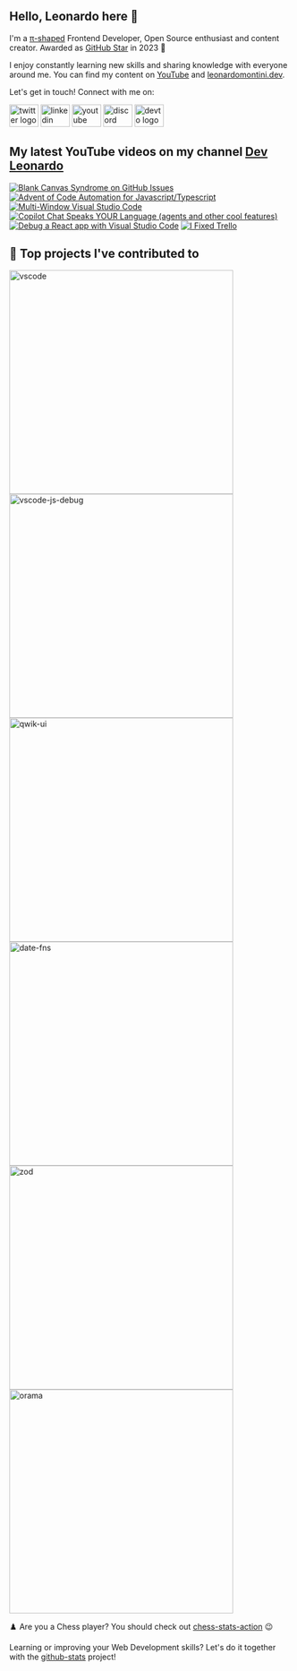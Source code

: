 ## Hello, Leonardo here 👋

I'm a [π-shaped](https://youtu.be/Dje_jaiMnYg) Frontend Developer, Open Source enthusiast and content creator. Awarded as [GitHub Star](https://stars.github.com/profiles/Balastrong/) in 2023 🌟

I enjoy constantly learning new skills and sharing knowledge with everyone around me. You can find my content on [YouTube](https://www.youtube.com/c/DevLeonardo?sub_confirmation=1) and [leonardomontini.dev](https://leonardomontini.dev).

Let's get in touch! Connect with me on:

<div align="left">
  <a href="https://twitter.com/Balastrong" target="_blank"><img src="https://raw.githubusercontent.com/maurodesouza/profile-readme-generator/master/src/assets/icons/social/twitter/default.svg" width="52" height="40" alt="twitter logo" /></a>
  <a href="https://www.linkedin.com/in/leonardo-montini/" target="_blank"><img src="https://raw.githubusercontent.com/maurodesouza/profile-readme-generator/master/src/assets/icons/social/linkedin/default.svg" width="52" height="40" alt="linkedin logo" /></a>
  <a href="https://www.youtube.com/c/DevLeonardo?sub_confirmation=1" target="_blank"><img src="https://raw.githubusercontent.com/maurodesouza/profile-readme-generator/master/src/assets/icons/social/youtube/default.svg" width="52" height="40" alt="youtube logo" /></a>
  <a href="https://discord.gg/bqwyEa6We6" target="_blank"><img src="https://raw.githubusercontent.com/maurodesouza/profile-readme-generator/master/src/assets/icons/social/discord/default.svg" width="52" height="40" alt="discord logo" /></a>
  <a href="https://dev.to/balastrong" target="_blank"><img src="https://raw.githubusercontent.com/maurodesouza/profile-readme-generator/master/src/assets/icons/social/devto/default.svg" width="52" height="40" alt="devto logo" /></a>
</div>

## My latest YouTube videos on my channel [Dev Leonardo](https://www.youtube.com/c/DevLeonardo)

<!-- BEGIN YOUTUBE-CARDS -->
[![Blank Canvas Syndrome on GitHub Issues](https://ytcards.demolab.com/?id=wB3DiO_gxow&title=Blank+Canvas+Syndrome+on+GitHub+Issues&lang=en&timestamp=1701703822&background_color=%230d1117&title_color=%23ffffff&stats_color=%23dedede&max_title_lines=1&width=250&border_radius=5&duration=48 "Blank Canvas Syndrome on GitHub Issues")](https://www.youtube.com/watch?v=wB3DiO_gxow)
[![Advent of Code Automation for Javascript/Typescript](https://ytcards.demolab.com/?id=Stf66XnTzbw&title=Advent+of+Code+Automation+for+Javascript%2FTypescript&lang=en&timestamp=1701551718&background_color=%230d1117&title_color=%23ffffff&stats_color=%23dedede&max_title_lines=1&width=250&border_radius=5&duration=291 "Advent of Code Automation for Javascript/Typescript")](https://www.youtube.com/watch?v=Stf66XnTzbw)
[![Multi-Window Visual Studio Code](https://ytcards.demolab.com/?id=vUFqWWQIC4s&title=Multi-Window+Visual+Studio+Code&lang=en&timestamp=1701259250&background_color=%230d1117&title_color=%23ffffff&stats_color=%23dedede&max_title_lines=1&width=250&border_radius=5&duration=361 "Multi-Window Visual Studio Code")](https://www.youtube.com/watch?v=vUFqWWQIC4s)
[![Copilot Chat Speaks YOUR Language (agents and other cool features)](https://ytcards.demolab.com/?id=Q5rwQ925euk&title=Copilot+Chat+Speaks+YOUR+Language+%28agents+and+other+cool+features%29&lang=en&timestamp=1700654428&background_color=%230d1117&title_color=%23ffffff&stats_color=%23dedede&max_title_lines=1&width=250&border_radius=5&duration=315 "Copilot Chat Speaks YOUR Language (agents and other cool features)")](https://www.youtube.com/watch?v=Q5rwQ925euk)
[![Debug a React app with Visual Studio Code](https://ytcards.demolab.com/?id=FOXNlZFkbPk&title=Debug+a+React+app+with+Visual+Studio+Code&lang=en&timestamp=1700132409&background_color=%230d1117&title_color=%23ffffff&stats_color=%23dedede&max_title_lines=1&width=250&border_radius=5&duration=447 "Debug a React app with Visual Studio Code")](https://www.youtube.com/watch?v=FOXNlZFkbPk)
[![I Fixed Trello](https://ytcards.demolab.com/?id=srva7IEDR9M&title=I+Fixed+Trello&lang=en&timestamp=1698732031&background_color=%230d1117&title_color=%23ffffff&stats_color=%23dedede&max_title_lines=1&width=250&border_radius=5&duration=264 "I Fixed Trello")](https://www.youtube.com/watch?v=srva7IEDR9M)
<!-- END YOUTUBE-CARDS -->

## 📕 Top projects I've contributed to

<!-- Repo info cards - https://github.com/anuraghazra/github-readme-stats -->
<!-- Small repo cards (fork) - https://github.com/DenverCoder1/github-readme-stats -->
<p align="left">
  <a href="https://github.com/Microsoft/vscode"><img width="400" src="https://github-readme-stats.vercel.app/api/pin/?username=Microsoft&repo=vscode&theme=react&bg_color=1F222E&title_color=F85D7F&icon_color=F8D866&hide_border=true&show_icons=false" alt="vscode"></a>
  <a href="https://github.com/microsoft/vscode-js-debug"><img width="400" src="https://github-readme-stats.vercel.app/api/pin/?username=microsoft&repo=vscode-js-debug&theme=react&bg_color=1F222E&title_color=F85D7F&icon_color=F8D866&hide_border=true&show_icons=false" alt="vscode-js-debug"></a>
  <a href="https://github.com/qwikifiers/qwik-ui"><img width="400" src="https://github-readme-stats.vercel.app/api/pin/?username=qwikifiers&repo=qwik-ui&theme=react&bg_color=1F222E&title_color=F85D7F&icon_color=F8D866&hide_border=true&show_icons=false" alt="qwik-ui"></a>
  <a href="https://github.com/date-fns/date-fns"><img width="400" src="https://github-readme-stats.vercel.app/api/pin/?username=date-fns&repo=date-fns&theme=react&bg_color=1F222E&title_color=F85D7F&icon_color=F8D866&hide_border=true&show_icons=false" alt="date-fns"></a>
  <a href="https://github.com/colinhacks/zod"><img width="400" src="https://github-readme-stats.vercel.app/api/pin/?username=colinhacks&repo=zod&theme=react&bg_color=1F222E&title_color=F85D7F&icon_color=F8D866&hide_border=true&show_icons=false" alt="zod"></a>
  <a href="https://github.com/oramasearch/orama"><img width="400" src="https://github-readme-stats.vercel.app/api/pin/?username=oramasearch&repo=orama&theme=react&bg_color=1F222E&title_color=F85D7F&icon_color=F8D866&hide_border=true&show_icons=false" alt="orama"></a>
</p>

♟️ Are you a Chess player? You should check out [chess-stats-action](https://github.com/Balastrong/chess-stats-action) 😉

Learning or improving your Web Development skills? Let's do it together with the [github-stats](https://github.com/Balastrong/github-stats) project!
